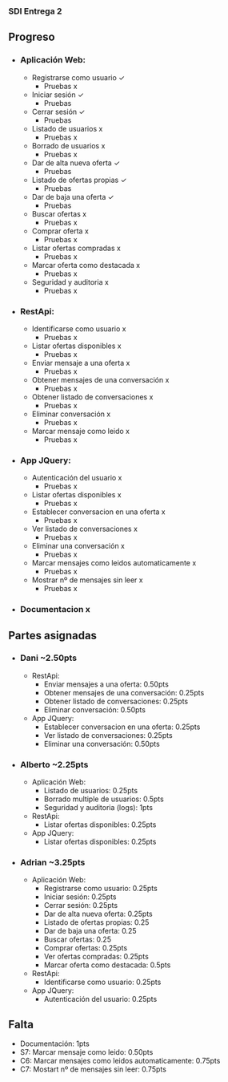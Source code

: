 ### SDI Entrega 2
## Progreso
* ### Aplicación Web:
  * Registrarse como usuario ✓
    * Pruebas x
  * Iniciar sesión ✓
    * Pruebas
  * Cerrar sesión ✓
    * Pruebas
  * Listado de usuarios x
    * Pruebas x
  * Borrado de usuarios x
    * Pruebas x
  * Dar de alta nueva oferta ✓
    * Pruebas
  * Listado de ofertas propias ✓
    * Pruebas
  * Dar de baja una oferta ✓
    * Pruebas
  * Buscar ofertas x
    * Pruebas x
  * Comprar oferta x
    * Pruebas x
  * Listar ofertas compradas x
    * Pruebas x
  * Marcar oferta como destacada x
    * Pruebas x
  * Seguridad y auditoria x
    * Pruebas x
* ### RestApi:
  * Identificarse como usuario x
    * Pruebas x
  * Listar ofertas disponibles x
    * Pruebas x
  * Enviar mensaje a una oferta x
    * Pruebas x
  * Obtener mensajes de una conversación x
    * Pruebas x
  * Obtener listado de conversaciones x
    * Pruebas x
  * Eliminar conversación x
    * Pruebas x
  * Marcar mensaje como leido x
    * Pruebas x
* ### App JQuery:
  * Autenticación del usuario x
    * Pruebas x
  * Listar ofertas disponibles x
    * Pruebas x
  * Establecer conversacion en una oferta x
    * Pruebas x
  * Ver listado de conversaciones x
    * Pruebas x
  * Eliminar una conversación x
    * Pruebas x
  * Marcar mensajes como leidos automaticamente x
    * Pruebas x
  * Mostrar nº de mensajes sin leer x
    * Pruebas x
* ### Documentacion x

## Partes asignadas
* ### Dani ~2.50pts
  * RestApi:
    * Enviar mensajes a una oferta: 0.50pts
    * Obtener mensajes de una conversación: 0.25pts
    * Obtener listado de conversaciones: 0.25pts
    * Eliminar conversación: 0.50pts
  * App JQuery:
    * Establecer conversacion en una oferta: 0.25pts
    * Ver listado de conversaciones: 0.25pts
    * Eliminar una conversación: 0.50pts
* ### Alberto ~2.25pts
  * Aplicación Web:
    * Listado de usuarios: 0.25pts 
    * Borrado multiple de usuarios: 0.5pts
    * Seguridad y auditoria (logs): 1pts
  * RestApi:
    * Listar ofertas disponibles: 0.25pts
  * App JQuery:
    * Listar ofertas disponibles: 0.25pts
* ### Adrian ~3.25pts
  * Aplicación Web:
    * Registrarse como usuario: 0.25pts
    * Iniciar sesión: 0.25pts
    * Cerrar sesión: 0.25pts
    * Dar de alta nueva oferta: 0.25pts
    * Listado de ofertas propias: 0.25
    * Dar de baja una oferta: 0.25
    * Buscar ofertas: 0.25
    * Comprar ofertas: 0.25pts
    * Ver ofertas compradas: 0.25pts
    * Marcar oferta como destacada: 0.5pts
  * RestApi:
    * Identificarse como usuario: 0.25pts
  * App JQuery:
    * Autenticación del usuario: 0.25pts

## Falta 
  * Documentación: 1pts
  * S7: Marcar mensaje como leido:  0.50pts
  * C6: Marcar mensajes como leidos automaticamente: 0.75pts
  * C7: Mostart nº de mensajes sin leer: 0.75pts
